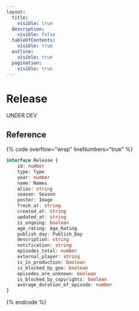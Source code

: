 ```yaml
---
layout:
  title:
    visible: true
  description:
    visible: false
  tableOfContents:
    visible: true
  outline:
    visible: true
  pagination:
    visible: true
---
```


# Release

UNDER DEV

## Reference

{% code overflow="wrap" lineNumbers="true" %}
```typescript
interface Release {
	id: number
	type: Type
	year: number
	name: Names
	alias: string
	season: Season
	poster: Image
	fresh_at: string
	created_at: string
	updated_at: string
	is_ongoing: boolean
	age_rating: Age_Rating
	publish_day: Publish_Day
	description: string
	notification: string
	episodes_total: number
	external_player: string
	is_in_production: boolean
	is_blocked_by_geo: boolean
	episodes_are_unknown: boolean
	is_blocked_by_copyrights: boolean
	average_duration_of_episode: number
}
```
{% endcode %}
